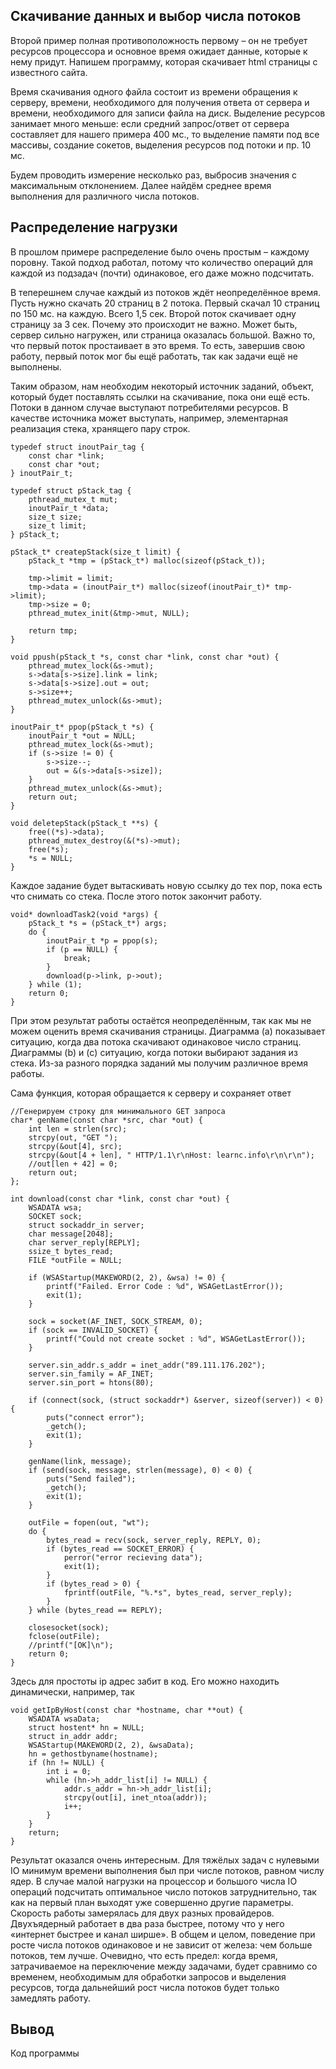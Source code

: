 ## Скачивание данных и выбор числа потоков

Второй пример полная противоположность первому – он не требует ресурсов процессора и основное время ожидает данные, которые к нему придут. 
Напишем программу, которая скачивает html страницы с известного сайта.

Время скачивания одного файла состоит из времени обращения к серверу, времени, необходимого для получения ответа от сервера и времени, необходимого для записи файла на диск. 
Выделение ресурсов занимает много меньше: если средний запрос/ответ от сервера составляет для нашего примера 400 мс., то выделение памяти под все массивы, создание сокетов, 
выделения ресурсов под потоки и пр. 10 мс.

Будем проводить измерение несколько раз, выбросив значения с максимальным отклонением. Далее найдём среднее время выполнения для различного числа потоков.

## Распределение нагрузки

В прошлом примере распределение было очень простым – каждому поровну. Такой подход работал, потому что количество операций для каждой из подзадач (почти) 
одинаковое, его даже можно подсчитать.

В теперешнем случае каждый из потоков ждёт неопределённое время. Пусть нужно скачать 20 страниц в 2 потока. Первый скачал 10 страниц по 150 мс. на каждую. Всего 1,5 сек. 
Второй поток скачивает одну страницу за 3 сек. Почему это происходит не важно. Может быть, сервер сильно нагружен, или страница оказалась большой. Важно то, что первый поток простаивает в это время. 
То есть, завершив свою работу, первый поток мог бы ещё работать, так как задачи ещё не выполнены.

Таким образом, нам необходим некоторый источник заданий, объект, который будет поставлять ссылки на скачивание, пока они ещё есть. Потоки в данном случае выступают потребителями 
ресурсов. В качестве источника может выступать, например, элементарная реализация стека, хранящего пару строк.

```
typedef struct inoutPair_tag {
	const char *link;
	const char *out;
} inoutPair_t;

typedef struct pStack_tag {
	pthread_mutex_t mut;
	inoutPair_t *data;
	size_t size;
	size_t limit;
} pStack_t;

pStack_t* createpStack(size_t limit) {
	pStack_t *tmp = (pStack_t*) malloc(sizeof(pStack_t));

	tmp->limit = limit;
	tmp->data = (inoutPair_t*) malloc(sizeof(inoutPair_t)* tmp->limit);
	tmp->size = 0;
	pthread_mutex_init(&tmp->mut, NULL);

	return tmp;
}

void ppush(pStack_t *s, const char *link, const char *out) {
	pthread_mutex_lock(&s->mut);
	s->data[s->size].link = link;
	s->data[s->size].out = out;
	s->size++;
	pthread_mutex_unlock(&s->mut);
}

inoutPair_t* ppop(pStack_t *s) {
	inoutPair_t *out = NULL;
	pthread_mutex_lock(&s->mut);
	if (s->size != 0) {
		s->size--;
		out = &(s->data[s->size]);
	}
	pthread_mutex_unlock(&s->mut);
	return out;
}

void deletepStack(pStack_t **s) {
	free((*s)->data);
	pthread_mutex_destroy(&(*s)->mut);
	free(*s);
	*s = NULL;
}
```

Каждое задание будет вытаскивать новую ссылку до тех пор, пока есть что снимать со стека. После этого поток закончит работу.

```
void* downloadTask2(void *args) {
	pStack_t *s = (pStack_t*) args;
	do {
		inoutPair_t *p = ppop(s);
		if (p == NULL) {
			break;
		}
		download(p->link, p->out);
	} while (1);
	return 0;
}
```

При этом результат работы остаётся неопределённым, так как мы не можем оценить время скачивания страницы. Диаграмма (a) показывает ситуацию, когда два потока скачивают одинаковое число страниц. Диаграммы (b) и (c) ситуацию, когда потоки выбирают задания из стека. Из-за разного порядка заданий мы получим различное время работы.

Сама функция, которая обращается к серверу и сохраняет ответ

```
//Генерируем строку для минимального GET запроса
char* genName(const char *src, char *out) {
	int len = strlen(src);
	strcpy(out, "GET ");
	strcpy(&out[4], src);
	strcpy(&out[4 + len], " HTTP/1.1\r\nHost: learnc.info\r\n\r\n");
	//out[len + 42] = 0;
	return out;
};

int download(const char *link, const char *out) {
	WSADATA wsa;
	SOCKET sock;
	struct sockaddr_in server;
	char message[2048];
	char server_reply[REPLY];
	ssize_t bytes_read;
	FILE *outFile = NULL;

	if (WSAStartup(MAKEWORD(2, 2), &wsa) != 0) {
		printf("Failed. Error Code : %d", WSAGetLastError());
		exit(1);
	}

	sock = socket(AF_INET, SOCK_STREAM, 0);
	if (sock == INVALID_SOCKET) {
		printf("Could not create socket : %d", WSAGetLastError());
	}

	server.sin_addr.s_addr = inet_addr("89.111.176.202");
	server.sin_family = AF_INET;
	server.sin_port = htons(80);

	if (connect(sock, (struct sockaddr*) &server, sizeof(server)) < 0) {
		puts("connect error");
		_getch();
		exit(1);
	}

	genName(link, message);
	if (send(sock, message, strlen(message), 0) < 0) {
		puts("Send failed");
		_getch();
		exit(1);
	}

	outFile = fopen(out, "wt");
	do {
		bytes_read = recv(sock, server_reply, REPLY, 0);
		if (bytes_read == SOCKET_ERROR) {
			perror("error recieving data");
			exit(1);
		}
		if (bytes_read > 0) {
			fprintf(outFile, "%.*s", bytes_read, server_reply);
		}
	} while (bytes_read == REPLY);

	closesocket(sock);
	fclose(outFile);
	//printf("[OK]\n");
	return 0;
}
```

Здесь для простоты ip адрес забит в код. Его можно находить динамически, например, так

```
void getIpByHost(const char *hostname, char **out) {
	WSADATA wsaData;
	struct hostent* hn = NULL;
	struct in_addr addr;
	WSAStartup(MAKEWORD(2, 2), &wsaData);
	hn = gethostbyname(hostname);
	if (hn != NULL) {
		int i = 0;
		while (hn->h_addr_list[i] != NULL) {
			addr.s_addr = hn->h_addr_list[i];
			strcpy(out[i], inet_ntoa(addr));
			i++;
		}
	}
	return;
}
```

Результат оказался очень интересным. Для тяжёлых задач с нулевыми IO минимум времени выполнения был при числе потоков, равном числу ядер. В случае малой нагрузки на процессор и большого числа IO операций подсчитать оптимальное число потоков затруднительно, так как на первый план выходят уже совершенно другие параметры.
Скорость работы замерялась для двух разных провайдеров. Двухъядерный работает в два раза быстрее, потому что у него «интернет быстрее и канал ширше». В общем и целом, поведение при росте числа потоков одинаковое и не зависит от железа: чем больше потоков, тем лучше. Очевидно, что есть предел: когда время, затрачиваемое на переключение между задачами, будет сравнимо со временем, необходимым для обработки запросов и выделения ресурсов, тогда дальнейший рост числа потоков будет только замедлять работу.

## Вывод

Код программы

